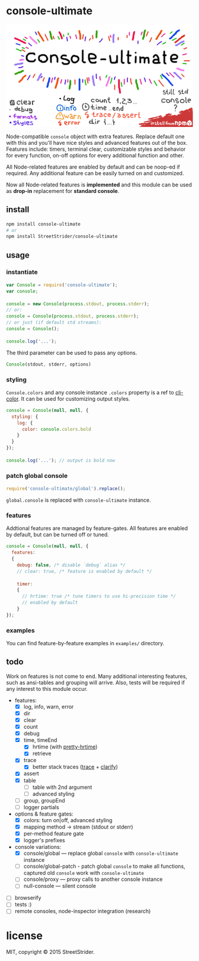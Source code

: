 # console-ultimate
[![wow](assets/banner.png)](https://www.npmjs.com/package/console-ultimate)

Node-compatible `console` object with extra features. Replace default one with this and you'll have nice styles and advanced features out of the box. Features include: timers, terminal clear, customizable styles and behavior for every function, on-off options for every additional function and other.

All Node-related features are enabled by default and can be noop-ed if required. Any additional feature can be easily turned on and customized.

Now all Node-related features is **implemented** and this module can be used as **drop-in** replacement for **standard console**.


## install
```sh
npm install console-ultimate
# or
npm install StreetStrider/console-ultimate
```


## usage
### instantiate

```javascript
var Console = require('console-ultimate');
var console;

console = new Console(process.stdout, process.stderr);
// or:
console = Console(process.stdout, process.stderr);
// or just (if default std streams):
console = Console();

console.log('...');
```

The third parameter can be used to pass any options.
```javascript
Console(stdout, stderr, options)
```


### styling
`Console.colors` and any console instance `.colors` property is a ref to [cli-color](https://github.com/medikoo/cli-color). It can be used for customizing output styles.

```javascript
console = Console(null, null, {
  styling: {
    log: {
      color: console.colors.bold
    }
  }
});

console.log('...'); // output is bold now
```


### patch global console
```javascript
require('console-ultimate/global').replace();
```
`global.console` is replaced with `console-ultimate` instance.

### features
Addtional features are managed by feature-gates. All features are enabled by default, but can be turned off or tuned.
```javascript
console = Console(null, null, {
  features:
  {
    debug: false, /* disable `debug` alias */
    // clear: true, /* feature is enabled by default */

    timer:
    {
      // hrtime: true /* tune timers to use hi-precision time */
      // enabled by default
    }
});
```

### examples
You can find feature-by-feature examples in `examples/` directory.


## todo
Work on features is not come to end. Many additional interesting features, such as ansi-tables and grouping will arrive. Also, tests will be required if any interest to this module occur.

* features:
  * [x] log, info, warn, error
  * [x] dir
  * [x] clear
  * [x] count
  * [x] debug
  * [x] time, timeEnd
    * [x] hrtime (with [pretty-hrtime](https://github.com/robrich/pretty-hrtime))
    * [x] retrieve
  * [x] trace
    * [x] better stack traces ([trace](https://github.com/AndreasMadsen/trace) + [clarify](https://github.com/AndreasMadsen/clarify))
  * [x] assert
  * [x] table
    * [ ] table with 2nd argument
    * [ ] advanced styling
  * [ ] group, groupEnd
  * [ ] logger partials
* options & feature gates:
  * [x] colors: turn on|off, advanced styling
  * [x] mapping method → stream (stdout or stderr)
  * [x] per-method feature gate
  * [x] logger's prefixes
* console variations:
  * [x] console/global — replace global `console` with `console-ultimate` instance
  * [ ] console/global-patch - patch global `console` to make all functions, captured old `console` work with `console-ultimate`
  * [ ] console/proxy — proxy calls to another console instance
  * [ ] null-console — silent console
* [ ] browserify
* [ ] tests :)
* [ ] remote consoles, node-inspector integration (research)

# license
MIT, copyright © 2015 StreetStrider.
